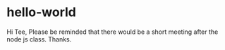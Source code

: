 # hello-world

Hi Tee,
Please be reminded that there would be a short meeting after the node js class.
Thanks.
